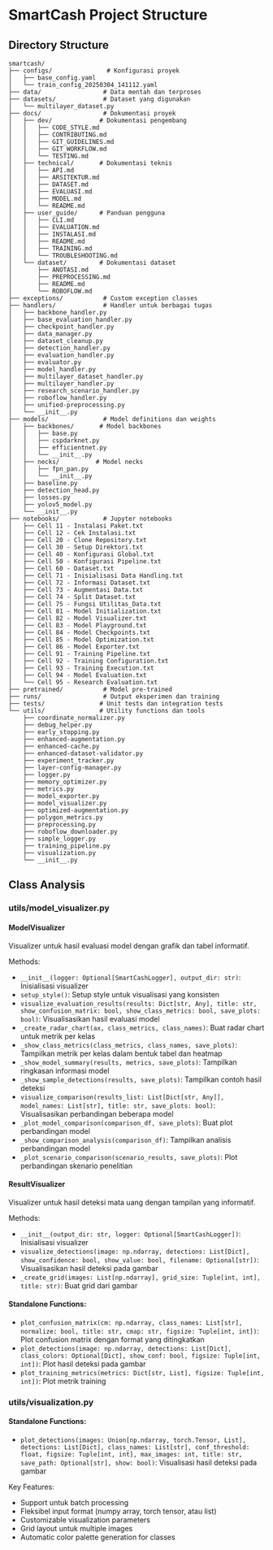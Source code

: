 # SmartCash Project Structure

## Directory Structure
```
smartcash/
├── configs/               # Konfigurasi proyek
│   ├── base_config.yaml
│   └── train_config_20250304_141112.yaml
├── data/                 # Data mentah dan terproses
├── datasets/             # Dataset yang digunakan
│   └── multilayer_dataset.py
├── docs/                 # Dokumentasi proyek
│   ├── dev/             # Dokumentasi pengembang
│   │   ├── CODE_STYLE.md
│   │   ├── CONTRIBUTING.md
│   │   ├── GIT_GUIDELINES.md
│   │   ├── GIT_WORKFLOW.md
│   │   └── TESTING.md
│   ├── technical/       # Dokumentasi teknis
│   │   ├── API.md
│   │   ├── ARSITEKTUR.md
│   │   ├── DATASET.md
│   │   ├── EVALUASI.md
│   │   ├── MODEL.md
│   │   └── README.md
│   ├── user_guide/      # Panduan pengguna
│   │   ├── CLI.md
│   │   ├── EVALUATION.md
│   │   ├── INSTALASI.md
│   │   ├── README.md
│   │   ├── TRAINING.md
│   │   └── TROUBLESHOOTING.md
│   └── dataset/         # Dokumentasi dataset
│       ├── ANOTASI.md
│       ├── PREPROCESSING.md
│       ├── README.md
│       └── ROBOFLOW.md
├── exceptions/           # Custom exception classes
├── handlers/             # Handler untuk berbagai tugas
│   ├── backbone_handler.py
│   ├── base_evaluation_handler.py
│   ├── checkpoint_handler.py
│   ├── data_manager.py
│   ├── dataset_cleanup.py
│   ├── detection_handler.py
│   ├── evaluation_handler.py
│   ├── evaluator.py
│   ├── model_handler.py
│   ├── multilayer_dataset_handler.py
│   ├── multilayer_handler.py
│   ├── research_scenario_handler.py
│   ├── roboflow_handler.py
│   ├── unified-preprocessing.py
│   └── __init__.py
├── models/               # Model definitions dan weights
│   ├── backbones/       # Model backbones
│   │   ├── base.py
│   │   ├── cspdarknet.py
│   │   ├── efficientnet.py
│   │   └── __init__.py
│   ├── necks/          # Model necks
│   │   ├── fpn_pan.py
│   │   └── __init__.py
│   ├── baseline.py
│   ├── detection_head.py
│   ├── losses.py
│   ├── yolov5_model.py
│   └── __init__.py
├── notebooks/            # Jupyter notebooks
│   ├── Cell 11 - Instalasi Paket.txt
│   ├── Cell 12 - Cek Instalasi.txt
│   ├── Cell 20 - Clone Repository.txt
│   ├── Cell 30 - Setup Direktori.txt
│   ├── Cell 40 - Konfigurasi Global.txt
│   ├── Cell 50 - Konfigurasi Pipeline.txt
│   ├── Cell 60 - Dataset.txt
│   ├── Cell 71 - Inisialisasi Data Handling.txt
│   ├── Cell 72 - Informasi Dataset.txt
│   ├── Cell 73 - Augmentasi Data.txt
│   ├── Cell 74 - Split Dataset.txt
│   ├── Cell 75 - Fungsi Utilitas_Data.txt
│   ├── Cell 81 - Model Initialization.txt
│   ├── Cell 82 - Model Visualizer.txt
│   ├── Cell 83 - Model Playground.txt
│   ├── Cell 84 - Model Checkpoints.txt
│   ├── Cell 85 - Model Optimization.txt
│   ├── Cell 86 - Model Exporter.txt
│   ├── Cell 91 - Training Pipeline.txt
│   ├── Cell 92 - Training Configuration.txt
│   ├── Cell 93 - Training Execution.txt
│   ├── Cell 94 - Model Evaluation.txt
│   └── Cell 95 - Research Evaluation.txt
├── pretrained/           # Model pre-trained
├── runs/                 # Output eksperimen dan training
├── tests/               # Unit tests dan integration tests
└── utils/               # Utility functions dan tools
    ├── coordinate_normalizer.py
    ├── debug_helper.py
    ├── early_stopping.py
    ├── enhanced-augmentation.py
    ├── enhanced-cache.py
    ├── enhanced-dataset-validator.py
    ├── experiment_tracker.py
    ├── layer-config-manager.py
    ├── logger.py
    ├── memory_optimizer.py
    ├── metrics.py
    ├── model_exporter.py
    ├── model_visualizer.py
    ├── optimized-augmentation.py
    ├── polygon_metrics.py
    ├── preprocessing.py
    ├── roboflow_downloader.py
    ├── simple_logger.py
    ├── training_pipeline.py
    ├── visualization.py
    └── __init__.py
```

## Class Analysis

### utils/model_visualizer.py

#### ModelVisualizer
Visualizer untuk hasil evaluasi model dengan grafik dan tabel informatif.

Methods:
- `__init__(logger: Optional[SmartCashLogger], output_dir: str)`: Inisialisasi visualizer
- `setup_style()`: Setup style untuk visualisasi yang konsisten
- `visualize_evaluation_results(results: Dict[str, Any], title: str, show_confusion_matrix: bool, show_class_metrics: bool, save_plots: bool)`: Visualisasikan hasil evaluasi model
- `_create_radar_chart(ax, class_metrics, class_names)`: Buat radar chart untuk metrik per kelas
- `_show_class_metrics(class_metrics, class_names, save_plots)`: Tampilkan metrik per kelas dalam bentuk tabel dan heatmap
- `_show_model_summary(results, metrics, save_plots)`: Tampilkan ringkasan informasi model
- `_show_sample_detections(results, save_plots)`: Tampilkan contoh hasil deteksi
- `visualize_comparison(results_list: List[Dict[str, Any]], model_names: List[str], title: str, save_plots: bool)`: Visualisasikan perbandingan beberapa model
- `_plot_model_comparison(comparison_df, save_plots)`: Buat plot perbandingan model
- `_show_comparison_analysis(comparison_df)`: Tampilkan analisis perbandingan model
- `_plot_scenario_comparison(scenario_results, save_plots)`: Plot perbandingan skenario penelitian

#### ResultVisualizer
Visualizer untuk hasil deteksi mata uang dengan tampilan yang informatif.

Methods:
- `__init__(output_dir: str, logger: Optional[SmartCashLogger])`: Inisialisasi visualizer
- `visualize_detections(image: np.ndarray, detections: List[Dict], show_confidence: bool, show_value: bool, filename: Optional[str])`: Visualisasikan hasil deteksi pada gambar
- `_create_grid(images: List[np.ndarray], grid_size: Tuple[int, int], title: str)`: Buat grid dari gambar

#### Standalone Functions:
- `plot_confusion_matrix(cm: np.ndarray, class_names: List[str], normalize: bool, title: str, cmap: str, figsize: Tuple[int, int])`: Plot confusion matrix dengan format yang ditingkatkan
- `plot_detections(image: np.ndarray, detections: List[Dict], class_colors: Optional[Dict], show_conf: bool, figsize: Tuple[int, int])`: Plot hasil deteksi pada gambar
- `plot_training_metrics(metrics: Dict[str, List], figsize: Tuple[int, int])`: Plot metrik training

### utils/visualization.py

#### Standalone Functions:
- `plot_detections(images: Union[np.ndarray, torch.Tensor, List], detections: List[Dict], class_names: List[str], conf_threshold: float, figsize: Tuple[int, int], max_images: int, title: str, save_path: Optional[str], show: bool)`: Visualisasi hasil deteksi pada gambar

Key Features:
- Support untuk batch processing
- Fleksibel input format (numpy array, torch tensor, atau list)
- Customizable visualization parameters
- Grid layout untuk multiple images
- Automatic color palette generation for classes 